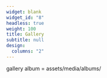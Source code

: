 ```yaml
---
widget: blank
widget_id: "8"
headless: true
weight: 100
title: Gallery
subtitle: null
design:
  columns: "2"
---
```

gallery album = assets/media/albums/

